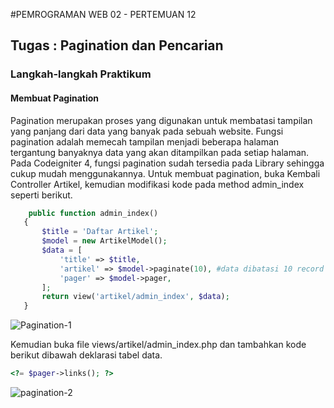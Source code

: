 #PEMROGRAMAN WEB 02 - PERTEMUAN 12
## Tugas : Pagination dan Pencarian

### Langkah-langkah Praktikum
#### Membuat Pagination
Pagination merupakan proses yang digunakan untuk membatasi tampilan yang panjang
dari data yang banyak pada sebuah website. Fungsi pagination adalah memecah tampilan
menjadi beberapa halaman tergantung banyaknya data yang akan ditampilkan pada
setiap halaman.
Pada Codeigniter 4, fungsi pagination sudah tersedia pada Library sehingga cukup mudah
menggunakannya.
Untuk membuat pagination, buka Kembali Controller Artikel, kemudian modifikasi kode
pada method admin_index seperti berikut.

 ```php
     public function admin_index()
    {
        $title = 'Daftar Artikel';
        $model = new ArtikelModel();
        $data = [
            'title' => $title,
            'artikel' => $model->paginate(10), #data dibatasi 10 record per halaman
            'pager' => $model->pager,
        ];
        return view('artikel/admin_index', $data);
    }
```

![Pagination-1](https://github.com/SatrioPratama75/PW02-12/assets/92651803/7f604b7e-bc39-4561-82f1-bfeedecb458e)

Kemudian buka file views/artikel/admin_index.php dan tambahkan kode berikut
dibawah deklarasi tabel data.
```php
<?= $pager->links(); ?>
```
![pagination-2](https://github.com/SatrioPratama75/PW02-12/assets/92651803/a4e80ff8-e55c-4718-95c5-0f944c765eee)
